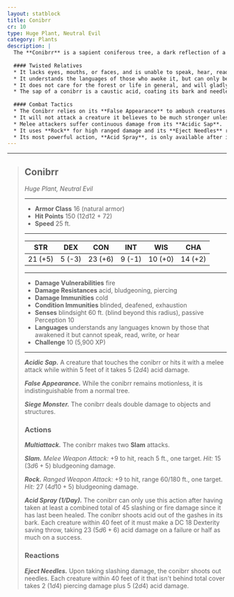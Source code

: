 ```yaml
---
layout: statblock
title: Conibrr
cr: 10
type: Huge Plant, Neutral Evil
category: Plants
description: |
  The **Conibrr** is a sapient coniferous tree, a dark reflection of a treant, awakened by malevolent entities in the cold forests of northern Faerûn. Unlike typical treants, the Conibrr cares far more for destruction than preservation.
  
  #### Twisted Relatives
  * It lacks eyes, mouths, or faces, and is unable to speak, hear, read, or write.
  * It understands the languages of those who awoke it, but can only be communicated with via telepathy, which it does not possess naturally.
  * It does not care for the forest or life in general, and will gladly attack nearby wildlife.
  * The sap of a conibrr is a caustic acid, coating its bark and needles.
  
  #### Combat Tactics
  * The Conibrr relies on its **False Appearance** to ambush creatures.
  * It will not attack a creature it believes to be much stronger unless in self-defense, relying on camouflage.
  * Melee attackers suffer continuous damage from its **Acidic Sap**.
  * It uses **Rock** for high ranged damage and its **Eject Needles** reaction upon taking slashing damage to punish attackers.
  * Its most powerful action, **Acid Spray**, is only available after it has been significantly damaged by slashing or fire attacks.
---
```


___
> ## Conibrr
> *Huge Plant, Neutral Evil*
> ___
> - **Armor Class** 16 (natural armor)
> - **Hit Points** 150 (12d12 + 72)
> - **Speed** 25 ft.
>___
>|STR|DEX|CON|INT|WIS|CHA|
>|:---:|:---:|:---:|:---:|:---:|:---:|
>|21 (+5)|5 (-3)|23 (+6)|9 (-1)|10 (+0)|14 (+2)|
>___
> - **Damage Vulnerabilities** fire
> - **Damage Resistances** acid, bludgeoning, piercing
> - **Damage Immunities** cold
> - **Condition Immunities** blinded, deafened, exhaustion
> - **Senses** blindsight 60 ft. (blind beyond this radius), passive Perception 10
> - **Languages** understands any languages known by those that awakened it but cannot speak, read, write, or hear
> - **Challenge** 10 (5,900 XP)
> ___
>
> ***Acidic Sap.*** A creature that touches the conibrr or hits it with a melee attack while within 5 feet of it takes 5 ($2d4$) acid damage.
>
> ***False Appearance.*** While the conibrr remains motionless, it is indistinguishable from a normal tree.
>
> ***Siege Monster.*** The conibrr deals double damage to objects and structures.
>
> ### Actions
>
> ***Multiattack.*** The conibrr makes two **Slam** attacks.
>
> ***Slam.*** *Melee Weapon Attack:* +9 to hit, reach 5 ft., one target. *Hit:* 15 ($3d6 + 5$) bludgeoning damage.
>
> ***Rock.*** *Ranged Weapon Attack:* +9 to hit, range 60/180 ft., one target. *Hit:* 27 ($4d10 + 5$) bludgeoning damage.
>
> ***Acid Spray (1/Day).*** The conibrr can only use this action after having taken at least a combined total of 45 slashing or fire damage since it has last been healed. The conibrr shoots acid out of the gashes in its bark. Each creature within 40 feet of it must make a DC 18 Dexterity saving throw, taking 23 ($5d6 + 6$) acid damage on a failure or half as much on a success.
>
> ### Reactions
>  ***Eject Needles.*** Upon taking slashing damage, the conibrr shoots out needles. Each creature within 40 feet of it that isn't behind total cover takes 2 ($1d4$) piercing damage plus 5 ($2d4$) acid damage.